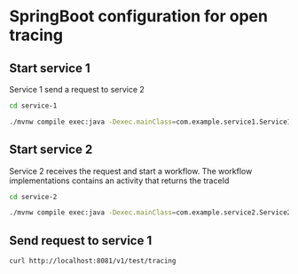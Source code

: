 
# SpringBoot configuration for open tracing



## Start service 1

Service 1 send a request to service 2


```bash
cd service-1

./mvnw compile exec:java -Dexec.mainClass=com.example.service1.Service1Application
```

## Start service 2

Service 2 receives the request and start a workflow. The workflow implementations contains an activity that
returns the traceId

```bash
cd service-2

./mvnw compile exec:java -Dexec.mainClass=com.example.service2.Service2Application
```

## Send request to service 1

```bash
curl http://localhost:8081/v1/test/tracing
```
